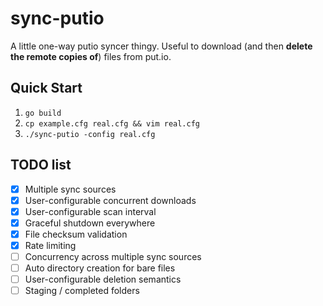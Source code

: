 # sync-putio

A little one-way putio syncer thingy. Useful to download (and then **delete
the remote copies of**) files from put.io.

## Quick Start

1. `go build`
2. `cp example.cfg real.cfg && vim real.cfg`
3. `./sync-putio -config real.cfg`

## TODO list

* [x] Multiple sync sources
* [x] User-configurable concurrent downloads
* [x] User-configurable scan interval
* [x] Graceful shutdown everywhere
* [x] File checksum validation
* [x] Rate limiting
* [ ] Concurrency across multiple sync sources
* [ ] Auto directory creation for bare files
* [ ] User-configurable deletion semantics
* [ ] Staging / completed folders
